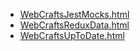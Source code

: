 * [WebCraftsJestMocks.html](WebCraftsJestMocks.html)
* [WebCraftsReduxData.html](WebCraftsReduxData.html)
* [WebCraftsUpToDate.html](WebCraftsUpToDate.html)